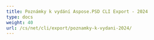 ```yaml
---
title: Poznámky k vydání Aspose.PSD CLI Export - 2024
type: docs
weight: 40
url: /cs/net/cli/export/poznamky-k-vydani-2024/
---
```


